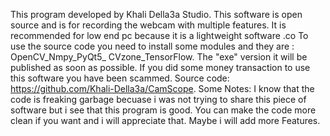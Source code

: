 This program  developed by Khali Della3a Studio.
This software is open source and is for recording the webcam with multiple features.
It is recommended for low end pc because it is a lightweight software .co
To use the source code you need to install some modules and they are : OpenCV_Nmpy_PyQt5_ CVzone_TensorFlow.
The "exe" version it will be published as soon as possible.
If you did some money transaction to use this software you have been scammed. 
Source code: https://github.com/Khali-Della3a/CamScope.
Some Notes:
I know that the code is freaking garbage becuase i was not trying to share this piece of software but i see that this program is good.
You can make the code more clean if you want and i will appreciate that.
Maybe i will add more Features.
